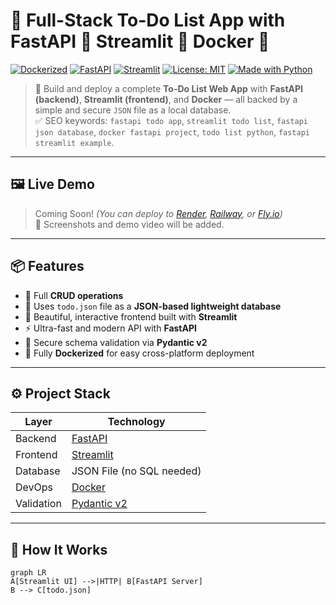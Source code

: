 # 📝 Full-Stack To-Do List App with FastAPI 🚀 Streamlit 🎨 Docker 🐳

[![Dockerized](https://img.shields.io/badge/Dockerized-Yes-blue?logo=docker)](https://hub.docker.com/)
[![FastAPI](https://img.shields.io/badge/Backend-FastAPI-009688?logo=fastapi)](https://fastapi.tiangolo.com/)
[![Streamlit](https://img.shields.io/badge/Frontend-Streamlit-ff4b4b?logo=streamlit)](https://streamlit.io/)
[![License: MIT](https://img.shields.io/badge/License-MIT-yellow.svg)](LICENSE)
[![Made with Python](https://img.shields.io/badge/Made%20with-Python-blue?logo=python)](https://python.org/)

> 🚀 Build and deploy a complete **To-Do List Web App** with **FastAPI (backend)**, **Streamlit (frontend)**, and **Docker** — all backed by a simple and secure `JSON` file as a local database.  
> ✅ SEO keywords: `fastapi todo app`, `streamlit todo list`, `fastapi json database`, `docker fastapi project`, `todo list python`, `fastapi streamlit example`.

---

## 🖼️ Live Demo

> Coming Soon! *(You can deploy to [Render](https://render.com/), [Railway](https://railway.app/), or [Fly.io](https://fly.io/))*  
📸 Screenshots and demo video will be added.

---

## 📦 Features

- 🔄 Full **CRUD operations**
- 💾 Uses `todo.json` file as a **JSON-based lightweight database**
- 🎨 Beautiful, interactive frontend built with **Streamlit**
- ⚡ Ultra-fast and modern API with **FastAPI**
- 🔐 Secure schema validation via **Pydantic v2**
- 🐳 Fully **Dockerized** for easy cross-platform deployment

---

## ⚙️ Project Stack

| Layer      | Technology |
|------------|------------|
| Backend    | [FastAPI](https://fastapi.tiangolo.com/) |
| Frontend   | [Streamlit](https://streamlit.io/) |
| Database   | JSON File (no SQL needed) |
| DevOps     | [Docker](https://www.docker.com/) |
| Validation | [Pydantic v2](https://docs.pydantic.dev/) |

---

## 🧠 How It Works

```mermaid
graph LR
A[Streamlit UI] -->|HTTP| B[FastAPI Server]
B --> C[todo.json]
